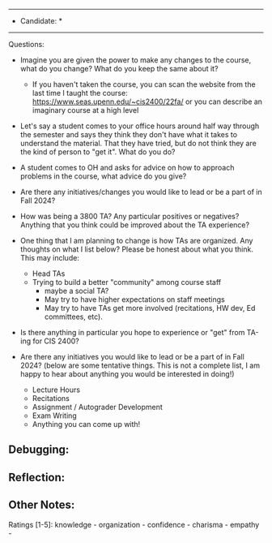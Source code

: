 ***************************
* Candidate:  *
***************************
Questions:
- Imagine you are given the power to make any changes to the course, what do you change? What do you keep the same about it?
  - If you haven't taken the course, you can scan the website from the last time I taught the course: https://www.seas.upenn.edu/~cis2400/22fa/ or you can describe an imaginary course at a high level

- Let's say a student comes to your office hours around half way through the semester and says they think they don't have what it takes to understand the material. That they have tried, but do not think they are the kind of person to "get it". What do you do?

- A student comes to OH and asks for advice on how to approach problems in the course, what advice do you give?

- Are there any initiatives/changes you would like to lead or be a part of in Fall 2024?

- How was being a 3800 TA? Any particular positives or negatives? Anything that you think could be improved about the TA experience?

- One thing that I am planning to change is how TAs are organized. Any thoughts on what I list below? Please be honest about what you think. This may include:
  - Head TAs
  - Trying to build a better "community" among course staff
    - maybe a social TA?
    - May try to have higher expectations on staff meetings
    - May try to have TAs get more involved (recitations, HW dev, Ed committees, etc).

- Is there anything in particular you hope to experience or "get" from TA-ing for CIS 2400?

- Are there any initiatives you would like to lead or be a part of in Fall 2024? (below are some tentative things. This is not a complete list, I am happy to hear about anything you would be interested in doing!)
  - Lecture Hours
  - Recitations
  - Assignment / Autograder Development
  - Exam Writing
  - Anything you can come up with!

Debugging:
- 



Reflection:
- 



Other Notes:
- 


Ratings [1-5]:
knowledge       - 
organization    - 
confidence      - 
charisma        - 
empathy         - 